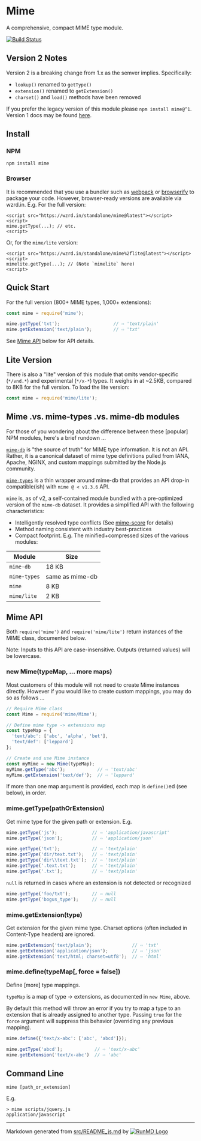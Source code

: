 <!--
  -- This file is auto-generated from src/README_js.md. Changes should be made there.
  -->
# Mime

A comprehensive, compact MIME type module.

[![Build Status](https://travis-ci.org/broofa/mime.svg?branch=master)](https://travis-ci.org/broofa/mime)

## Version 2 Notes

Version 2 is a breaking change from 1.x as the semver implies.  Specifically:

* `lookup()` renamed to `getType()`
* `extension()` renamed to `getExtension()`
* `charset()` and `load()` methods have been removed

If you prefer the legacy version of this module please `npm install mime@^1`.  Version 1 docs may be found [here](https://github.com/broofa/mime/tree/v1.4.0).

## Install

### NPM
```
npm install mime
```

### Browser

It is recommended that you use a bundler such as
[webpack](https://webpack.github.io/) or [browserify](http://browserify.org/) to
package your code.  However, browser-ready versions are available via wzrd.in.
E.g. For the full version:

    <script src="https://wzrd.in/standalone/mime@latest"></script>
    <script>
    mime.getType(...); // etc.
    <script>

Or, for the `mime/lite` version:

    <script src="https://wzrd.in/standalone/mime%2flite@latest"></script>
    <script>
    mimelite.getType(...); // (Note `mimelite` here)
    <script>

## Quick Start

For the full version (800+ MIME types, 1,000+ extensions):

```javascript
const mime = require('mime');

mime.getType('txt');                    // ⇨ 'text/plain'
mime.getExtension('text/plain');        // ⇨ 'txt'
```

See [Mime API](#mime-api) below for API details.

## Lite Version

There is also a "lite" version of this module that omits vendor-specific
(`*/vnd.*`) and experimental (`*/x-*`) types.  It weighs in at ~2.5KB, compared
to 8KB for the full version.  To load the lite version:

```javascript
const mime = require('mime/lite');
```

## Mime .vs. mime-types .vs. mime-db modules

For those of you wondering about the difference between these [popular] NPM modules,
here's a brief rundown ...

[`mime-db`](https://github.com/jshttp/mime-db) is "the source of
truth" for MIME type information.  It is not an API.  Rather, it is a canonical
dataset of mime type definitions pulled from IANA, Apache, NGINX, and custom mappings
submitted by the Node.js community.

[`mime-types`](https://github.com/jshttp/mime-types) is a thin
wrapper around mime-db that provides an API drop-in compatible(ish) with `mime @ < v1.3.6` API.

`mime` is, as of v2, a self-contained module bundled with a pre-optimized version
of the `mime-db` dataset.  It provides a simplified API with the following characteristics:

* Intelligently resolved type conflicts (See [mime-score](https://github.com/broofa/mime-score) for details)
* Method naming consistent with industry best-practices
* Compact footprint.  E.g. The minified+compressed sizes of the various modules:

Module | Size
--- | ---
`mime-db`  | 18 KB
`mime-types` | same as mime-db
`mime` | 8 KB
`mime/lite` | 2 KB

## Mime API

Both `require('mime')` and `require('mime/lite')` return instances of the MIME
class, documented below.

Note: Inputs to this API are case-insensitive.  Outputs (returned values) will
be lowercase.

### new Mime(typeMap, ... more maps)

Most customers of this module will not need to create Mime instances directly.
However if you would like to create custom mappings, you may do so as follows
...

```javascript
// Require Mime class
const Mime = require('mime/Mime');

// Define mime type -> extensions map
const typeMap = {
  'text/abc': ['abc', 'alpha', 'bet'],
  'text/def': ['leppard']
};

// Create and use Mime instance
const myMime = new Mime(typeMap);
myMime.getType('abc');            // ⇨ 'text/abc'
myMime.getExtension('text/def');  // ⇨ 'leppard'
```

If more than one map argument is provided, each map is `define()`ed (see below), in order.

### mime.getType(pathOrExtension)

Get mime type for the given path or extension.  E.g.

```javascript
mime.getType('js');             // ⇨ 'application/javascript'
mime.getType('json');           // ⇨ 'application/json'

mime.getType('txt');            // ⇨ 'text/plain'
mime.getType('dir/text.txt');   // ⇨ 'text/plain'
mime.getType('dir\\text.txt');  // ⇨ 'text/plain'
mime.getType('.text.txt');      // ⇨ 'text/plain'
mime.getType('.txt');           // ⇨ 'text/plain'
```

`null` is returned in cases where an extension is not detected or recognized

```javascript
mime.getType('foo/txt');        // ⇨ null
mime.getType('bogus_type');     // ⇨ null
```

### mime.getExtension(type)
Get extension for the given mime type.  Charset options (often included in
Content-Type headers) are ignored.

```javascript
mime.getExtension('text/plain');               // ⇨ 'txt'
mime.getExtension('application/json');         // ⇨ 'json'
mime.getExtension('text/html; charset=utf8');  // ⇨ 'html'
```

### mime.define(typeMap[, force = false])

Define [more] type mappings.

`typeMap` is a map of type -> extensions, as documented in `new Mime`, above.

By default this method will throw an error if you try to map a type to an
extension that is already assigned to another type.  Passing `true` for the
`force` argument will suppress this behavior (overriding any previous mapping).

```javascript
mime.define({'text/x-abc': ['abc', 'abcd']});

mime.getType('abcd');            // ⇨ 'text/x-abc'
mime.getExtension('text/x-abc')  // ⇨ 'abc'
```

## Command Line

    mime [path_or_extension]

E.g.

    > mime scripts/jquery.js
    application/javascript

----
Markdown generated from [src/README_js.md](src/README_js.md) by [![RunMD Logo](http://i.imgur.com/h0FVyzU.png)](https://github.com/broofa/runmd)